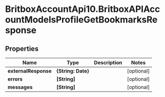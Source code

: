 # BritboxAccountApi10.BritboxAPIAccountModelsProfileGetBookmarksResponse

## Properties
Name | Type | Description | Notes
------------ | ------------- | ------------- | -------------
**externalResponse** | **{String: Date}** |  | [optional] 
**errors** | **[String]** |  | [optional] 
**messages** | **[String]** |  | [optional] 



